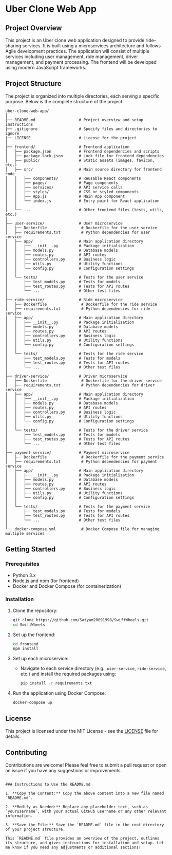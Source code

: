 # Uber Clone Web App

## Project Overview

This project is an Uber clone web application designed to provide ride-sharing services. It is built using a microservices architecture and follows Agile development practices. The application will consist of multiple services including user management, ride management, driver management, and payment processing. The frontend will be developed using modern JavaScript frameworks.

## Project Structure

The project is organized into multiple directories, each serving a specific purpose. Below is the complete structure of the project:

```
uber-clone-web-app/
│
├── README.md                   # Project overview and setup instructions
├── .gitignore                  # Specify files and directories to ignore
├── LICENSE                     # License for the project
│
├── frontend/                   # Frontend application
│   ├── package.json            # Frontend dependencies and scripts
│   ├── package-lock.json       # Lock file for frontend dependencies
│   ├── public/                 # Static assets (images, favicon, etc.)
│   ├── src/                    # Main source directory for frontend code
│   │   ├── components/         # Reusable React components
│   │   ├── pages/              # Page components
│   │   ├── services/           # API service calls
│   │   ├── styles/             # CSS or styled components
│   │   ├── App.js              # Main App component
│   │   └── index.js            # Entry point for React application
│   │
│   └── ...                     # Other frontend files (tests, utils, etc.)
│
├── user-service/               # User microservice
│   ├── Dockerfile               # Dockerfile for the user service
│   ├── requirements.txt         # Python dependencies for user service
│   ├── app/                    # Main application directory
│   │   ├── __init__.py         # Package initialization
│   │   ├── models.py           # Database models
│   │   ├── routes.py           # API routes
│   │   ├── controllers.py      # Business logic
│   │   ├── utils.py            # Utility functions
│   │   └── config.py           # Configuration settings
│   │
│   └── tests/                  # Tests for the user service
│       ├── test_models.py      # Tests for models
│       ├── test_routes.py      # Tests for API routes
│       └── ...                 # Other test files
│
├── ride-service/               # Ride microservice
│   ├── Dockerfile               # Dockerfile for the ride service
│   ├── requirements.txt         # Python dependencies for ride service
│   ├── app/                    # Main application directory
│   │   ├── __init__.py         # Package initialization
│   │   ├── models.py           # Database models
│   │   ├── routes.py           # API routes
│   │   ├── controllers.py      # Business logic
│   │   ├── utils.py            # Utility functions
│   │   └── config.py           # Configuration settings
│   │
│   └── tests/                  # Tests for the ride service
│       ├── test_models.py      # Tests for models
│       ├── test_routes.py      # Tests for API routes
│       └── ...                 # Other test files
│
├── driver-service/             # Driver microservice
│   ├── Dockerfile               # Dockerfile for the driver service
│   ├── requirements.txt         # Python dependencies for driver service
│   ├── app/                    # Main application directory
│   │   ├── __init__.py         # Package initialization
│   │   ├── models.py           # Database models
│   │   ├── routes.py           # API routes
│   │   ├── controllers.py      # Business logic
│   │   ├── utils.py            # Utility functions
│   │   └── config.py           # Configuration settings
│   │
│   └── tests/                  # Tests for the driver service
│       ├── test_models.py      # Tests for models
│       ├── test_routes.py      # Tests for API routes
│       └── ...                 # Other test files
│
├── payment-service/            # Payment microservice
│   ├── Dockerfile               # Dockerfile for the payment service
│   ├── requirements.txt         # Python dependencies for payment service
│   ├── app/                    # Main application directory
│   │   ├── __init__.py         # Package initialization
│   │   ├── models.py           # Database models
│   │   ├── routes.py           # API routes
│   │   ├── controllers.py      # Business logic
│   │   ├── utils.py            # Utility functions
│   │   └── config.py           # Configuration settings
│   │
│   └── tests/                  # Tests for the payment service
│       ├── test_models.py      # Tests for models
│       ├── test_routes.py      # Tests for API routes
│       └── ...                 # Other test files
│
└── docker-compose.yml           # Docker Compose file for managing multiple services
```

## Getting Started

### Prerequisites

- Python 3.x
- Node.js and npm (for frontend)
- Docker and Docker Compose (for containerization)

### Installation

1. Clone the repository:
   ```bash
   git clone https://github.com/Satyam20091998/SwiftWheels.git
   cd SwiftWheels
   ```

2. Set up the frontend:
   ```bash
   cd frontend
   npm install
   ```

3. Set up each microservice:
   - Navigate to each service directory (e.g., `user-service`, `ride-service`, etc.) and install the required packages using:
     ```bash
     pip install -r requirements.txt
     ```

4. Run the application using Docker Compose:
   ```bash
   docker-compose up
   ```

## License

This project is licensed under the MIT License - see the [LICENSE](LICENSE) file for details.

## Contributing

Contributions are welcome! Please feel free to submit a pull request or open an issue if you have any suggestions or improvements.

```

### Instructions to Use the README.md

1. **Copy the Content:** Copy the above content into a new file named `README.md`.

2. **Modify as Needed:** Replace any placeholder text, such as `yourusername`, with your actual GitHub username or any other relevant information.

3. **Save the File:** Save the `README.md` file in the root directory of your project structure.

This `README.md` file provides an overview of the project, outlines its structure, and gives instructions for installation and setup. Let me know if you need any adjustments or additional sections!